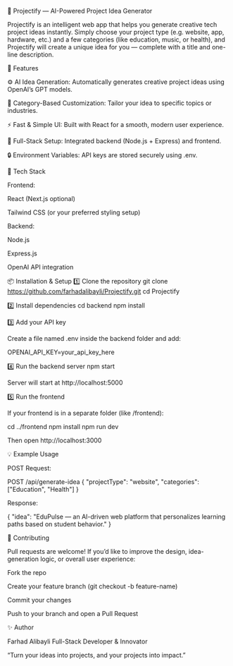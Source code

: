 🚀 Projectify — AI-Powered Project Idea Generator

Projectify is an intelligent web app that helps you generate creative tech project ideas instantly.
Simply choose your project type (e.g. website, app, hardware, etc.) and a few categories (like education, music, or health), and Projectify will create a unique idea for you — complete with a title and one-line description.

🌟 Features

⚙️ AI Idea Generation: Automatically generates creative project ideas using OpenAI’s GPT models.

🎨 Category-Based Customization: Tailor your idea to specific topics or industries.

⚡ Fast & Simple UI: Built with React for a smooth, modern user experience.

🧩 Full-Stack Setup: Integrated backend (Node.js + Express) and frontend.

🔒 Environment Variables: API keys are stored securely using .env.

🧠 Tech Stack

Frontend:

React (Next.js optional)

Tailwind CSS (or your preferred styling setup)

Backend:

Node.js

Express.js

OpenAI API integration

📦 Installation & Setup
1️⃣ Clone the repository
git clone https://github.com/farhadalibayli/Projectify.git
cd Projectify

2️⃣ Install dependencies
cd backend
npm install

3️⃣ Add your API key

Create a file named .env inside the backend folder and add:

OPENAI_API_KEY=your_api_key_here

4️⃣ Run the backend server
npm start


Server will start at http://localhost:5000

5️⃣ Run the frontend

If your frontend is in a separate folder (like /frontend):

cd ../frontend
npm install
npm run dev


Then open http://localhost:3000

💡 Example Usage

POST Request:

POST /api/generate-idea
{
  "projectType": "website",
  "categories": ["Education", "Health"]
}


Response:

{
  "idea": "EduPulse — an AI-driven web platform that personalizes learning paths based on student behavior."
}

🤝 Contributing

Pull requests are welcome!
If you’d like to improve the design, idea-generation logic, or overall user experience:

Fork the repo

Create your feature branch (git checkout -b feature-name)

Commit your changes

Push to your branch and open a Pull Request

✨ Author

Farhad Alibayli
Full-Stack Developer & Innovator

“Turn your ideas into projects, and your projects into impact.”